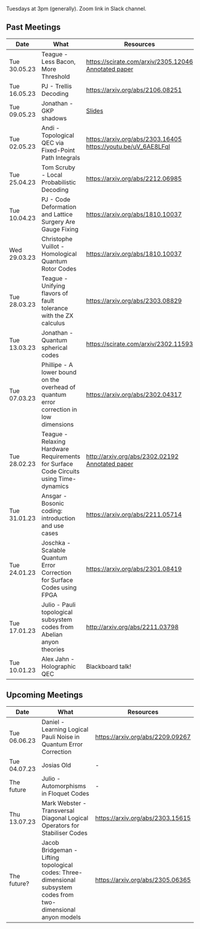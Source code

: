 Tuesdays at 3pm (generally). Zoom link in Slack channel.

## Past Meetings

| Date | What | Resources |
| --- | --- | --- |
| Tue 30.05.23 | Teague - Less Bacon, More Threshold | https://scirate.com/arxiv/2305.12046 <br> [Annotated paper](Resources/Less%20Bacon%20More%20Threshold.pdf) |
| Tue 16.05.23 | PJ - Trellis Decoding | https://arxiv.org/abs/2106.08251 |
| Tue 09.05.23 | Jonathan - GKP shadows | [Slides](Resources/GKPShadows.pdf) |
| Tue 02.05.23 | Andi - Topological QEC via Fixed-Point Path Integrals | https://arxiv.org/abs/2303.16405 <br> https://youtu.be/uV_6AE8LFqI |
| Tue 25.04.23 | Tom Scruby - Local Probabilistic Decoding | https://arxiv.org/abs/2212.06985 |
| Tue 10.04.23 | PJ - Code Deformation and Lattice Surgery Are Gauge Fixing | https://arxiv.org/abs/1810.10037 |
| Wed 29.03.23 | Christophe Vuillot - Homological Quantum Rotor Codes | https://arxiv.org/abs/1810.10037 |
| Tue 28.03.23 | Teague - Unifying flavors of fault tolerance with the ZX calculus | https://arxiv.org/abs/2303.08829 |
| Tue 13.03.23 | Jonathan - Quantum spherical codes | https://scirate.com/arxiv/2302.11593 |
| Tue 07.03.23 | Phillipe - A lower bound on the overhead of quantum error correction in low dimensions | https://arxiv.org/abs/2302.04317 |
| Tue 28.02.23 | Teague - Relaxing Hardware Requirements for Surface Code Circuits using Time-dynamics | http://arxiv.org/abs/2302.02192 <br> [Annotated paper](Resources/Relaxing%20Hardware%20Requirements%20via%20Time%20Dynamics.pdf) | 
| Tue 31.01.23 | Ansgar - Bosonic coding: introduction and use cases | https://arxiv.org/abs/2211.05714 | 
| Tue 24.01.23 | Joschka - Scalable Quantum Error Correction for Surface Codes using FPGA | https://arxiv.org/abs/2301.08419 |
| Tue 17.01.23 | Julio - Pauli topological subsystem codes from Abelian anyon theories | http://arxiv.org/abs/2211.03798 |
| Tue 10.01.23 | Alex Jahn - Holographic QEC | Blackboard talk! |


## Upcoming Meetings

| Date | What | Resources |
| --- | --- | --- |
| Tue 06.06.23 | Daniel - Learning Logical Pauli Noise in Quantum Error Correction | https://arxiv.org/abs/2209.09267 |
| Tue 04.07.23 | Josias Old | - |
| The future | Julio - Automorphisms in Floquet Codes | - |
| Thu 13.07.23 | Mark Webster - Transversal Diagonal Logical Operators for Stabiliser Codes | https://arxiv.org/abs/2303.15615 |
| The future? | Jacob Bridgeman - Lifting topological codes: Three-dimensional subsystem codes from two-dimensional anyon models | https://arxiv.org/abs/2305.06365 |
